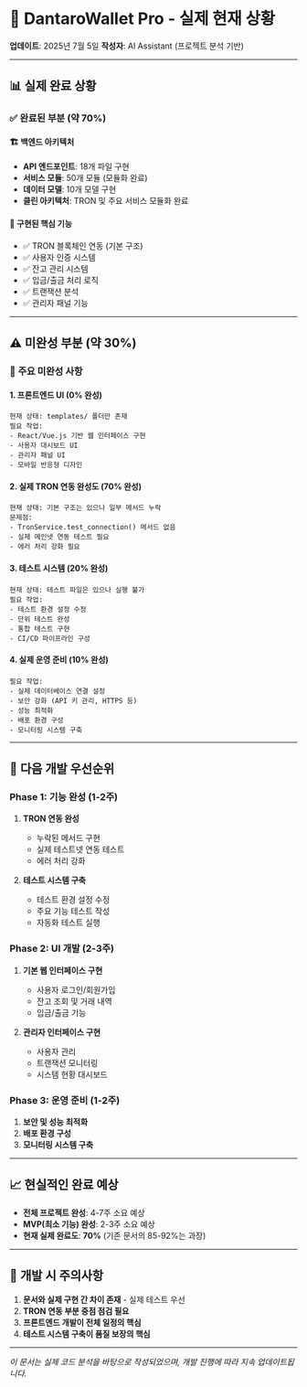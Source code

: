 # 🎯 DantaroWallet Pro - 실제 현재 상황

**업데이트**: 2025년 7월 5일
**작성자**: AI Assistant (프로젝트 분석 기반)

---

## 📊 **실제 완료 상황**

### ✅ **완료된 부분 (약 70%)**

#### 🏗️ **백엔드 아키텍처**
- **API 엔드포인트**: 18개 파일 구현
- **서비스 모듈**: 50개 모듈 (모듈화 완료)
- **데이터 모델**: 10개 모델 구현
- **클린 아키텍처**: TRON 및 주요 서비스 모듈화 완료

#### 🔧 **구현된 핵심 기능**
- ✅ TRON 블록체인 연동 (기본 구조)
- ✅ 사용자 인증 시스템
- ✅ 잔고 관리 시스템
- ✅ 입금/출금 처리 로직
- ✅ 트랜잭션 분석
- ✅ 관리자 패널 기능

---

## ⚠️ **미완성 부분 (약 30%)**

### 🚫 **주요 미완성 사항**

#### 1. **프론트엔드 UI (0% 완성)**
```
현재 상태: templates/ 폴더만 존재
필요 작업:
- React/Vue.js 기반 웹 인터페이스 구현
- 사용자 대시보드 UI
- 관리자 패널 UI
- 모바일 반응형 디자인
```

#### 2. **실제 TRON 연동 완성도 (70% 완성)**
```
현재 상태: 기본 구조는 있으나 일부 메서드 누락
문제점:
- TronService.test_connection() 메서드 없음
- 실제 메인넷 연동 테스트 필요
- 에러 처리 강화 필요
```

#### 3. **테스트 시스템 (20% 완성)**
```
현재 상태: 테스트 파일은 있으나 실행 불가
필요 작업:
- 테스트 환경 설정 수정
- 단위 테스트 완성
- 통합 테스트 구현
- CI/CD 파이프라인 구성
```

#### 4. **실제 운영 준비 (10% 완성)**
```
필요 작업:
- 실제 데이터베이스 연결 설정
- 보안 강화 (API 키 관리, HTTPS 등)
- 성능 최적화
- 배포 환경 구성
- 모니터링 시스템 구축
```

---

## 🎯 **다음 개발 우선순위**

### **Phase 1: 기능 완성 (1-2주)**
1. **TRON 연동 완성**
   - 누락된 메서드 구현
   - 실제 테스트넷 연동 테스트
   - 에러 처리 강화

2. **테스트 시스템 구축**
   - 테스트 환경 설정 수정
   - 주요 기능 테스트 작성
   - 자동화 테스트 실행

### **Phase 2: UI 개발 (2-3주)**
1. **기본 웹 인터페이스 구현**
   - 사용자 로그인/회원가입
   - 잔고 조회 및 거래 내역
   - 입금/출금 기능

2. **관리자 인터페이스 구현**
   - 사용자 관리
   - 트랜잭션 모니터링
   - 시스템 현황 대시보드

### **Phase 3: 운영 준비 (1-2주)**
1. **보안 및 성능 최적화**
2. **배포 환경 구성**
3. **모니터링 시스템 구축**

---

## 📈 **현실적인 완료 예상**

- **전체 프로젝트 완성**: 4-7주 소요 예상
- **MVP(최소 기능) 완성**: 2-3주 소요 예상
- **현재 실제 완료도**: **70%** (기존 문서의 85-92%는 과장)

---

## 📝 **개발 시 주의사항**

1. **문서와 실제 구현 간 차이 존재** - 실제 테스트 우선
2. **TRON 연동 부분 중점 점검 필요**
3. **프론트엔드 개발이 전체 일정의 핵심**
4. **테스트 시스템 구축이 품질 보장의 핵심**

---

*이 문서는 실제 코드 분석을 바탕으로 작성되었으며, 개발 진행에 따라 지속 업데이트됩니다.*
